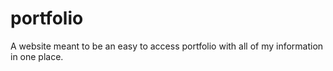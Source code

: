 # portfolio

A website meant to be an easy to access portfolio with all of my information in one place.